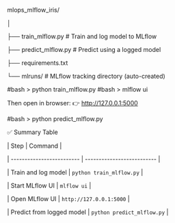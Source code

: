 mlops_mlflow_iris/

│

├── train_mlflow.py        # Train and log model to MLflow

├── predict_mlflow.py      # Predict using a logged model

├── requirements.txt

└── mlruns/                # MLflow tracking directory (auto-created)


#bash > python train_mlflow.py
#bash > mlflow ui

Then open in browser:
👉 http://127.0.0.1:5000

#bash > python predict_mlflow.py

✅ Summary Table

| Step                      | Command                    |

| ------------------------- | -------------------------- |

| Train and log model       | `python train_mlflow.py`   |

| Start MLflow UI           | `mlflow ui`                |

| Open MLflow UI            | `http://127.0.0.1:5000`    |

| Predict from logged model | `python predict_mlflow.py` |
